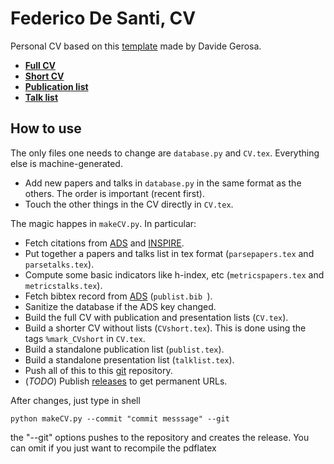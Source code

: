 # Federico De Santi, CV

Personal CV based on this [template](https://github.com/dgerosa/CV) made by Davide Gerosa.

- [**Full CV**](https://github.com/dgerosa/CV/releases/latest/download/FedericoDeSanti_fullCV.pdf)
- [**Short CV**](https://github.com/dgerosa/CV/releases/latest/download/FedericoDeSanti_shortCV.pdf)
- [**Publication list**](https://github.com/dgerosa/CV/releases/latest/download/FedericoDeSanti_publist.pdf)
- [**Talk list**](https://github.com/dgerosa/CV/releases/latest/download/FedericoDeSanti_talklist.pdf)

## How to use  
The only files one needs to change are `database.py` and `CV.tex`. Everything else is machine-generated.

- Add new papers and talks in `database.py` in the same format as the others. The order is important (recent first).
- Touch the other things in the CV directly in `CV.tex`.

The magic happes in `makeCV.py`. In particular:
- Fetch citations from [ADS](https://ui.adsabs.harvard.edu/search/q=orcid%3A0009-0000-2445-5729&sort=date%20desc%2C%20bibcode%20desc&p_=0) and [INSPIRE](https://inspirehep.net/authors/2851558?ui-citation-summary=true).
- Put together a papers and talks list in tex format (`parsepapers.tex`  and `parsetalks.tex`).
- Compute some basic indicators like h-index, etc (`metricspapers.tex`  and `metricstalks.tex`).
- Fetch bibtex record from  [ADS](https://ui.adsabs.harvard.edu/search/q=author%3A%22De%20Santi%2C%20Federico%22&sort=date%20desc%2C%20bibcode%20desc&p_=0) (`publist.bib `).
- Sanitize the database if the ADS key changed.
- Build the full CV with publication and presentation lists (`CV.tex`).
- Build a shorter CV without lists (`CVshort.tex`). This is done using the tags `%mark_CVshort`  in `CV.tex`.
- Build a standalone publication list (`publist.tex`).
- Build a standalone presentation list (`talklist.tex`).
- Push all of this to this [git](https://github.com/fdesanti/CV) repository.
- (*TODO*) Publish [releases](https://github.com/fdesanti/CV/releases) to get permanent URLs.


After changes, just type in shell

```shell
python makeCV.py --commit "commit messsage" --git
```

the "--git" options pushes to the repository and creates the release.
You can omit if you just want to recompile the pdflatex